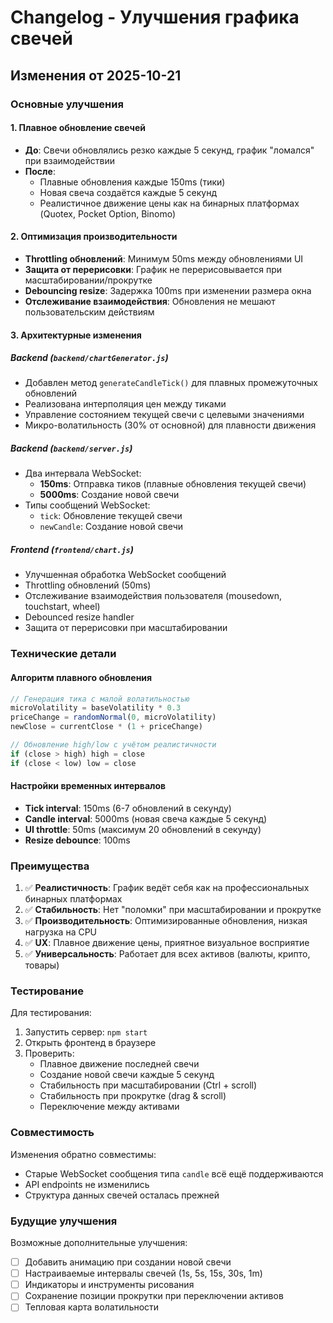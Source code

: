 # Changelog - Улучшения графика свечей

## Изменения от 2025-10-21

### Основные улучшения

#### 1. Плавное обновление свечей
- **До**: Свечи обновлялись резко каждые 5 секунд, график "ломался" при взаимодействии
- **После**: 
  - Плавные обновления каждые 150ms (тики)
  - Новая свеча создаётся каждые 5 секунд
  - Реалистичное движение цены как на бинарных платформах (Quotex, Pocket Option, Binomo)

#### 2. Оптимизация производительности
- **Throttling обновлений**: Минимум 50ms между обновлениями UI
- **Защита от перерисовки**: График не перерисовывается при масштабировании/прокрутке
- **Debouncing resize**: Задержка 100ms при изменении размера окна
- **Отслеживание взаимодействия**: Обновления не мешают пользовательским действиям

#### 3. Архитектурные изменения

##### Backend (`backend/chartGenerator.js`)
- Добавлен метод `generateCandleTick()` для плавных промежуточных обновлений
- Реализована интерполяция цен между тиками
- Управление состоянием текущей свечи с целевыми значениями
- Микро-волатильность (30% от основной) для плавности движения

##### Backend (`backend/server.js`)
- Два интервала WebSocket:
  - **150ms**: Отправка тиков (плавные обновления текущей свечи)
  - **5000ms**: Создание новой свечи
- Типы сообщений WebSocket:
  - `tick`: Обновление текущей свечи
  - `newCandle`: Создание новой свечи

##### Frontend (`frontend/chart.js`)
- Улучшенная обработка WebSocket сообщений
- Throttling обновлений (50ms)
- Отслеживание взаимодействия пользователя (mousedown, touchstart, wheel)
- Debounced resize handler
- Защита от перерисовки при масштабировании

### Технические детали

#### Алгоритм плавного обновления
```javascript
// Генерация тика с малой волатильностью
microVolatility = baseVolatility * 0.3
priceChange = randomNormal(0, microVolatility)
newClose = currentClose * (1 + priceChange)

// Обновление high/low с учётом реалистичности
if (close > high) high = close
if (close < low) low = close
```

#### Настройки временных интервалов
- **Tick interval**: 150ms (6-7 обновлений в секунду)
- **Candle interval**: 5000ms (новая свеча каждые 5 секунд)
- **UI throttle**: 50ms (максимум 20 обновлений в секунду)
- **Resize debounce**: 100ms

### Преимущества

1. ✅ **Реалистичность**: График ведёт себя как на профессиональных бинарных платформах
2. ✅ **Стабильность**: Нет "поломки" при масштабировании и прокрутке
3. ✅ **Производительность**: Оптимизированные обновления, низкая нагрузка на CPU
4. ✅ **UX**: Плавное движение цены, приятное визуальное восприятие
5. ✅ **Универсальность**: Работает для всех активов (валюты, крипто, товары)

### Тестирование

Для тестирования:
1. Запустить сервер: `npm start`
2. Открыть фронтенд в браузере
3. Проверить:
   - Плавное движение последней свечи
   - Создание новой свечи каждые 5 секунд
   - Стабильность при масштабировании (Ctrl + scroll)
   - Стабильность при прокрутке (drag & scroll)
   - Переключение между активами

### Совместимость

Изменения обратно совместимы:
- Старые WebSocket сообщения типа `candle` всё ещё поддерживаются
- API endpoints не изменились
- Структура данных свечей осталась прежней

### Будущие улучшения

Возможные дополнительные улучшения:
- [ ] Добавить анимацию при создании новой свечи
- [ ] Настраиваемые интервалы свечей (1s, 5s, 15s, 30s, 1m)
- [ ] Индикаторы и инструменты рисования
- [ ] Сохранение позиции прокрутки при переключении активов
- [ ] Тепловая карта волатильности
